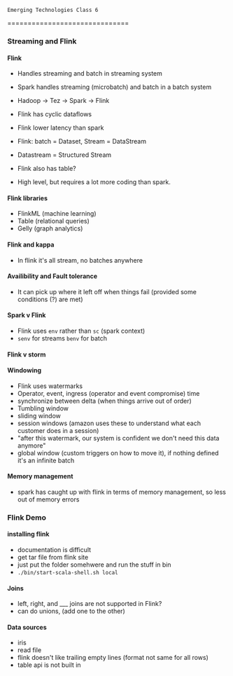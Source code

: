 	Emerging Technologies Class 6
==============================


### Streaming and Flink

#### Flink

- Handles streaming and batch in streaming system
- Spark handles streaming (microbatch) and batch in a batch system
- Hadoop -> Tez -> Spark -> Flink
- Flink has cyclic dataflows
- Flink lower latency than spark

- Flink: batch = Dataset, Stream = DataStream
- Datastream = Structured Stream

- Flink also has table?

- High level, but requires a lot more coding than spark. 

#### Flink libraries

- FlinkML (machine learning)
- Table (relational queries)
- Gelly (graph analytics)

#### Flink and kappa

- In flink it's all stream, no batches anywhere

#### Availibility and Fault tolerance

- It can pick up where it left off when things fail (provided some conditions (?) are met)


#### Spark v Flink

- Flink uses `env` rather than `sc` (spark context)
- `senv` for streams `benv` for batch

#### Flink v storm


#### Windowing

- Flink uses watermarks
- Operator, event, ingress (operator and event compromise) time
- synchronize between delta (when things arrive out of order)
- Tumbling window
- sliding window
- session windows (amazon uses these to understand what each customer does in a session)
- "after this watermark, our system is confident we don't need this data anymore"
- global window (custom triggers on how to move it), if nothing defined it's an infinite batch

#### Memory management

- spark has caught up with flink in terms of memory management, so less out of memory errors

### Flink Demo

#### installing flink

- documentation is difficult
- get tar file from flink site
- just put the folder somehwere and run the stuff in bin
- `./bin/start-scala-shell.sh local`

#### Joins

- left, right, and ___ joins are not supported in Flink?
- can do unions, (add one to the other)


#### Data sources

- iris
- read file
- flink doesn't like trailing empty lines (format not same for all rows)
- table api is not built in